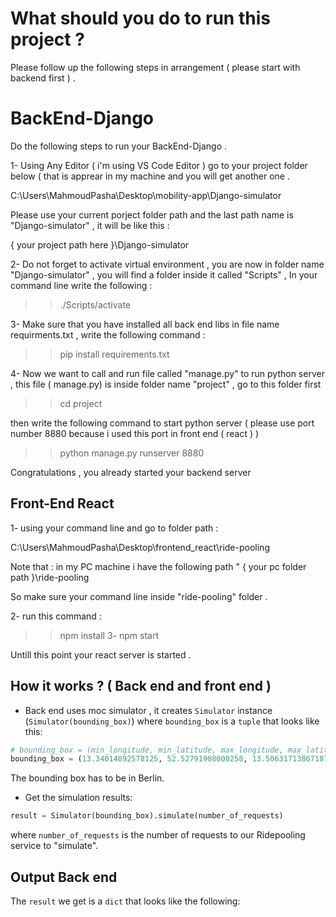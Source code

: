 # What should you do to run this project ?

Please follow up the following steps in arrangement  ( please start with backend first ) .

# BackEnd-Django

Do the following steps to run your BackEnd-Django .

1- Using Any Editor ( i'm using VS Code Editor ) go to your project folder below ( that is apprear in my machine and you will get another one .

C:\Users\MahmoudPasha\Desktop\mobility-app\Django-simulator

Please use your current porject folder path and the last path name is "Django-simulator" , it will be like this : 

{ your project path here }\Django-simulator 

2- Do not forget to activate virtual environment , you are now in folder name "Django-simulator" , you will find a folder inside it called "Scripts" , 
In your command line write the following : 
>> ./Scripts/activate 

3- Make sure that you have installed all back end libs in file name requirments.txt , write the following command : 

>> pip install requirements.txt


4- Now we want to call and run file called "manage.py" to run python server , this file ( manage.py) is inside folder name "project" , go to this folder first 
>> cd project 

then write the following command to start python server ( please use port number 8880 because i used this port in front end ( react ) ) 

>> python manage.py runserver 8880

Congratulations , you already started your backend server    

## Front-End React
1- using your command line and go to folder path :

 C:\Users\MahmoudPasha\Desktop\frontend_react\ride-pooling 

Note that : in my PC machine i have the following path " 
{ your pc folder path }\ride-pooling 

So make sure your command line inside "ride-pooling" folder .

2- run this command :
>> npm install
3- npm start 

Untill this point your react server is started .

## How it works ? ( Back end and front end ) 
- Back end uses moc simulator , it creates `Simulator` instance (`Simulator(bounding_box)`) where `bounding_box` is a `tuple` that looks like this:
```python
# bounding_box = (min_longitude, min_latitude, max_longitude, max_latitude)
bounding_box = (13.34014892578125, 52.52791908000258, 13.506317138671875, 52.562995039558004)
```
The bounding box has to be in Berlin.

- Get the simulation results:
```python
result = Simulator(bounding_box).simulate(number_of_requests)
```
where `number_of_requests` is the number of requests to our Ridepooling service to "simulate".

## Output Back end 
The `result` we get is a `dict` that looks like the following: 





